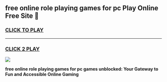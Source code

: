 
## free online role playing games for pc Play Online Free Site 👋
<h3>
<a href="https://download.freeplayer.one?title=free_online_role_playing_games_for_pc&ref=21F">CLICK TO PLAY</a></h3>
<hr>

<h3>
<a href="https://download.freeplayer.one?title=free_online_role_playing_games_for_pc&ref=21F">CLICK 2 PLAY</a>
  
</h3>

<a href="https://download.freeplayer.one?title=free_online_role_playing_games_for_pc&ref=21F"><img src="https://cdnb.artstation.com/p/assets/images/images/032/539/853/original/anto-thomas-button-gif.gif"></a>


**free online role playing games for pc games unblocked: Your Gateway to Fun and Accessible Online Gaming**
